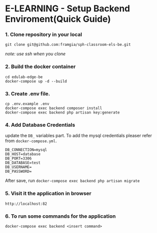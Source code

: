 # E-LEARNING - Setup Backend Enviroment(Quick Guide)

### 1. Clone repository in your local

```
git clone git@github.com:framgia/sph-classroom-els-be.git
```

_note: use ssh when you clone_


### 2. Build the docker container

```
cd edulab-edge-be
docker-compose up -d --build
```

### 3. Create .env file.

```
cp .env.example .env
docker-compose exec backend composer install
docker-compose exec backend php artisan key:generate
```

### 4. Add Database Credentials
update the `DB_` variables part. To add the mysql credentials pleaser refer from `docker-compose.yml`.

```
DB_CONNECTION=mysql
DB_HOST=database
DB_PORT=3306
DB_DATABASE=test
DB_USERNAME=
DB_PASSWORD=
```

After save, run `docker-compose exec backend php artisan migrate`

### 5. Visit it the application in browser

```
http://localhost:82
```

### 6. To run some commands for the application

```
docker-compose exec backend <insert command>
```
